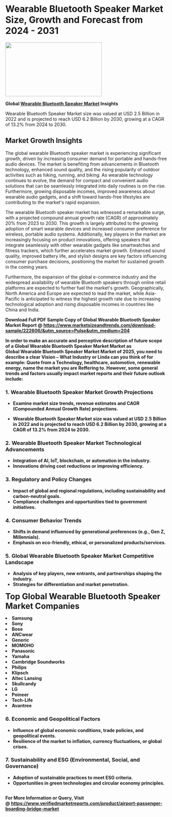 <H1>Wearable Bluetooth Speaker Market Size, Growth and Forecast from 2024 - 2031</H1><img class="aligncenter size-medium wp-image-584254" src="https://thirdeyenews.in/wp-content/uploads/2024/09/Global-Market-Research-300x168.jpeg" alt="" width="300" height="168" /><p><strong>Global&nbsp;<a href="https://www.marketsizeandtrends.com/download-sample/222606/&amp;utm_source=Pulse&amp;utm_medium=204">Wearable Bluetooth Speaker Market</a> Insights</strong></p><p>Wearable Bluetooth Speaker Market size was valued at USD 2.5 Billion in 2022 and is projected to reach USD 6.2 Billion by 2030, growing at a CAGR of 13.2% from 2024 to 2030.</p><p><h2>Market Growth Insights</h2> <p>The global wearable Bluetooth speaker market is experiencing significant growth, driven by increasing consumer demand for portable and hands-free audio devices. The market is benefiting from advancements in Bluetooth technology, enhanced sound quality, and the rising popularity of outdoor activities such as hiking, running, and biking. As wearable technology continues to evolve, the demand for compact and convenient audio solutions that can be seamlessly integrated into daily routines is on the rise. Furthermore, growing disposable incomes, improved awareness about wearable audio gadgets, and a shift toward hands-free lifestyles are contributing to the market's rapid expansion.</p> <p><strong></strong></p> <p>The wearable Bluetooth speaker market has witnessed a remarkable surge, with a projected compound annual growth rate (CAGR) of approximately 20% from 2023 to 2030. This growth is largely attributed to the growing adoption of smart wearable devices and increased consumer preference for wireless, portable audio systems. Additionally, key players in the market are increasingly focusing on product innovations, offering speakers that integrate seamlessly with other wearable gadgets like smartwatches and fitness trackers, which further accelerates market growth. Enhanced sound quality, improved battery life, and stylish designs are key factors influencing consumer purchase decisions, positioning the market for sustained growth in the coming years.</p> <p>Furthermore, the expansion of the global e-commerce industry and the widespread availability of wearable Bluetooth speakers through online retail platforms are expected to further fuel the market's growth. Geographically, North America and Europe are expected to lead the market, while Asia-Pacific is anticipated to witness the highest growth rate due to increasing technological adoption and rising disposable incomes in countries like China and India.</p> <p><strong></p><p><span class=""><strong>Download Full PDF Sample Copy of Global Wearable Bluetooth Speaker Market Report</strong> @ <a href="https://www.marketsizeandtrends.com/download-sample/222606/&amp;utm_source=Pulse&amp;utm_medium=204" target="_blank">https://www.marketsizeandtrends.com/download-sample/222606/&amp;utm_source=Pulse&amp;utm_medium=204</a></span></p><p>In order to make an accurate and perceptive description of future scope of a Global&nbsp;Wearable Bluetooth Speaker Market Market as Global&nbsp;Wearable Bluetooth Speaker Market Market of 2025, you need to describe a clear Vision &ndash; What Industry or Linda can you think of for example: Quote from a Technology, healthcare, automotive, renewable energy, name the market you are Reffering to. However, some general trends and factors usually impact market reports and their future outlook include:</p><h3>1.&nbsp;<strong>Wearable Bluetooth Speaker Market Growth Projections</strong></h3><ul><li>Examine market size trends, revenue estimates and CAGR (Compounded Annual Growth Rate) projections.</li><li><p>Wearable Bluetooth Speaker Market size was valued at USD 2.5 Billion in 2022 and is projected to reach USD 6.2 Billion by 2030, growing at a CAGR of 13.2% from 2024 to 2030.</p></li></ul><h3>2.&nbsp;<strong>Wearable Bluetooth Speaker Market Technological Advancements</strong></h3><ul><li>Integration of AI, IoT, blockchain, or automation in the industry.</li><li>Innovations driving cost reductions or improving efficiency.</li></ul><h3>3.&nbsp;<strong>Regulatory and Policy Changes</strong></h3><ul><li>Impact of global and regional regulations, including sustainability and carbon-neutral goals.</li><li>Compliance challenges and opportunities tied to government initiatives.</li></ul><h3>4.&nbsp;<strong>Consumer Behavior Trends</strong></h3><ul><li>Shifts in demand influenced by generational preferences (e.g., Gen Z, Millennials).</li><li>Emphasis on eco-friendly, ethical, or personalized products/services.</li></ul><h3>5.&nbsp;<strong>Global Wearable Bluetooth Speaker Market Competitive Landscape</strong></h3><ul><li>Analysis of key players, new entrants, and partnerships shaping the industry.</li><li>Strategies for differentiation and market penetration.</li></ul><p data-pm-slice="1 1 []"><span style="color: inherit; font-family: inherit; font-size: 25px;">Top Global Wearable Bluetooth Speaker Market Companies</span></p><div class="" data-test-id=""><p><li>Samsung</li><li> Sony</li><li> Bose</li><li> ANCwear</li><li> Generic</li><li> MOMOHO</li><li> Panasonic</li><li> Yamaha</li><li> Cambridge Soundworks</li><li> Philips</li><li> Klipsch</li><li> Altec Lansing</li><li> Skullcandy</li><li> LG</li><li> Poineer</li><li> Tech-Life</li><li> Avantree</li></p></div><h3>6.&nbsp;<strong>Economic and Geopolitical Factors</strong></h3><ul><li>Influence of global economic conditions, trade policies, and geopolitical events.</li><li>Resilience of the market to inflation, currency fluctuations, or global crises.</li></ul><h3>7.&nbsp;<strong>Sustainability and ESG (Environmental, Social, and Governance)</strong></h3><ul><li>Adoption of sustainable practices to meet ESG criteria.</li><li>Opportunities in green technologies and circular economy principles.</li></ul><h2><strong style="font-size: 14px;">For More Information or Query, Visit @&nbsp;</strong><a style="background-color: #ffffff; font-size: 14px;" href="https://www.marketsizeandtrends.com/report/wearable-bluetooth-speaker-market/" target="_blank">https://www.verifiedmarketreports.com/product/airport-passenger-boarding-bridge-market</a></h2>
